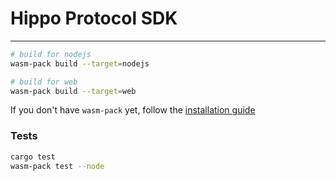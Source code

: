 # Hippo Protocol SDK

---

```bash
# build for nodejs
wasm-pack build --target=nodejs

# build for web
wasm-pack build --target=web
```

If you don't have `wasm-pack` yet, follow the [installation guide](https://rustwasm.github.io/wasm-pack/installer/)

### Tests

```bash
cargo test
wasm-pack test --node
```

